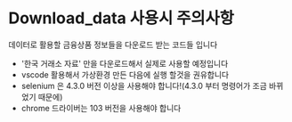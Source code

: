 # Download_data 사용시 주의사항
데이터로 활용할 금융상품 정보들을 다운로드 받는 코드들 입니다
- '한국 거래소 자료' 만을 다운로드해서 실제로 사용할 예정입니다
- vscode 활용해서 가상환경 만든 다음에 실행 할것을 권유합니다
- selenium 은 4.3.0 버전 이상을 사용해야 합니다!(4.3.0 부터 명령어가 조금 바뀌었기 때문에)
- chrome 드라이버는 103 버전을 사용해야 합니다
